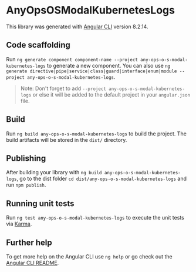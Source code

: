 # AnyOpsOSModalKubernetesLogs

This library was generated with [Angular CLI](https://github.com/angular/angular-cli) version 8.2.14.

## Code scaffolding

Run `ng generate component component-name --project any-ops-o-s-modal-kubernetes-logs` to generate a new component. You can also use `ng generate directive|pipe|service|class|guard|interface|enum|module --project any-ops-o-s-modal-kubernetes-logs`.
> Note: Don't forget to add `--project any-ops-o-s-modal-kubernetes-logs` or else it will be added to the default project in your `angular.json` file. 

## Build

Run `ng build any-ops-o-s-modal-kubernetes-logs` to build the project. The build artifacts will be stored in the `dist/` directory.

## Publishing

After building your library with `ng build any-ops-o-s-modal-kubernetes-logs`, go to the dist folder `cd dist/any-ops-o-s-modal-kubernetes-logs` and run `npm publish`.

## Running unit tests

Run `ng test any-ops-o-s-modal-kubernetes-logs` to execute the unit tests via [Karma](https://karma-runner.github.io).

## Further help

To get more help on the Angular CLI use `ng help` or go check out the [Angular CLI README](https://github.com/angular/angular-cli/blob/master/README.md).
